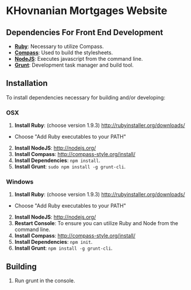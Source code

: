 KHovnanian Mortgages Website
==============

## Dependencies For Front End Development

* __[Ruby](http://www.ruby-lang.org/en/)__: Necessary to utilize Compass.
* __[Compass](http://compass-style.org)__: Used to build the stylesheets.
* __[NodeJS](http://nodejs.org/)__: Executes javascript from the command line.
* __[Grunt](http://gruntjs.com/)__: Development task manager and build tool.

## Installation

To install dependencies necessary for building and/or developing:

### OSX

1. __Install Ruby__: (choose version 1.9.3) http://rubyinstaller.org/downloads/
  * Choose "Add Ruby executables to your PATH"
2. __Install NodeJS__: http://nodejs.org/
3. __Install Compass__: http://compass-style.org/install/
4. __Install Dependencies__: `npm install`.
5. __Install Grunt__: `sudo npm install -g grunt-cli`.

### Windows

1. __Install Ruby__: (choose version 1.9.3) http://rubyinstaller.org/downloads/
  * Choose "Add Ruby executables to your PATH"
2. __Install NodeJS__: http://nodejs.org/
3. __Restart Console__: To ensure you can utilize Ruby and Node from the command line.
4. __Install Compass__: http://compass-style.org/install/
5. __Install Dependencies__: `npm init`.
6. __Install Grunt__: `npm install -g grunt-cli`.

## Building
1. Run grunt in the console.
